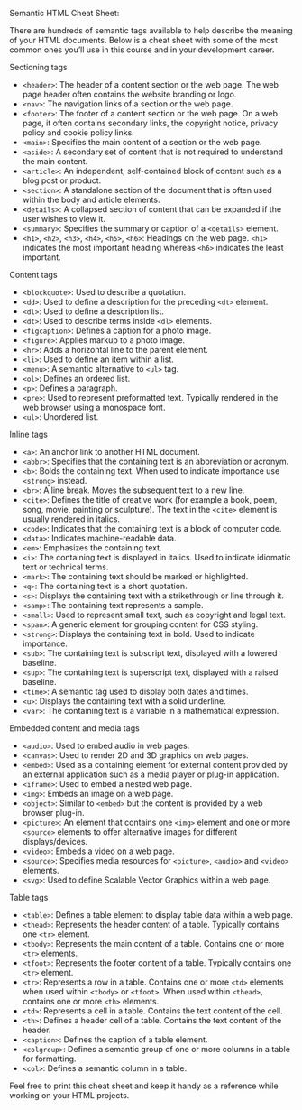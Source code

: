 Semantic HTML Cheat Sheet:

There are hundreds of semantic tags available to help describe the meaning of your HTML documents. Below is a cheat sheet with some of the most common ones you’ll use in this course and in your development career.

Sectioning tags
- `<header>`: The header of a content section or the web page. The web page header often contains the website branding or logo.
- `<nav>`: The navigation links of a section or the web page.
- `<footer>`: The footer of a content section or the web page. On a web page, it often contains secondary links, the copyright notice, privacy policy and cookie policy links.
- `<main>`: Specifies the main content of a section or the web page.
- `<aside>`: A secondary set of content that is not required to understand the main content.
- `<article>`: An independent, self-contained block of content such as a blog post or product.
- `<section>`: A standalone section of the document that is often used within the body and article elements.
- `<details>`: A collapsed section of content that can be expanded if the user wishes to view it.
- `<summary>`: Specifies the summary or caption of a `<details>` element.
- `<h1>`, `<h2>`, `<h3>`, `<h4>`, `<h5>`, `<h6>`: Headings on the web page. `<h1>` indicates the most important heading whereas `<h6>` indicates the least important.

Content tags
- `<blockquote>`: Used to describe a quotation.
- `<dd>`: Used to define a description for the preceding `<dt>` element.
- `<dl>`: Used to define a description list.
- `<dt>`: Used to describe terms inside `<dl>` elements.
- `<figcaption>`: Defines a caption for a photo image.
- `<figure>`: Applies markup to a photo image.
- `<hr>`: Adds a horizontal line to the parent element.
- `<li>`: Used to define an item within a list.
- `<menu>`: A semantic alternative to `<ul>` tag.
- `<ol>`: Defines an ordered list.
- `<p>`: Defines a paragraph.
- `<pre>`: Used to represent preformatted text. Typically rendered in the web browser using a monospace font.
- `<ul>`: Unordered list.

Inline tags
- `<a>`: An anchor link to another HTML document.
- `<abbr>`: Specifies that the containing text is an abbreviation or acronym.
- `<b>`: Bolds the containing text. When used to indicate importance use `<strong>` instead.
- `<br>`: A line break. Moves the subsequent text to a new line.
- `<cite>`: Defines the title of creative work (for example a book, poem, song, movie, painting or sculpture). The text in the `<cite>` element is usually rendered in italics.
- `<code>`: Indicates that the containing text is a block of computer code.
- `<data>`: Indicates machine-readable data.
- `<em>`: Emphasizes the containing text.
- `<i>`: The containing text is displayed in italics. Used to indicate idiomatic text or technical terms.
- `<mark>`: The containing text should be marked or highlighted.
- `<q>`: The containing text is a short quotation.
- `<s>`: Displays the containing text with a strikethrough or line through it.
- `<samp>`: The containing text represents a sample.
- `<small>`: Used to represent small text, such as copyright and legal text.
- `<span>`: A generic element for grouping content for CSS styling.
- `<strong>`: Displays the containing text in bold. Used to indicate importance.
- `<sub>`: The containing text is subscript text, displayed with a lowered baseline.
- `<sup>`: The containing text is superscript text, displayed with a raised baseline.
- `<time>`: A semantic tag used to display both dates and times.
- `<u>`: Displays the containing text with a solid underline.
- `<var>`: The containing text is a variable in a mathematical expression.

Embedded content and media tags
- `<audio>`: Used to embed audio in web pages.
- `<canvas>`: Used to render 2D and 3D graphics on web pages.
- `<embed>`: Used as a containing element for external content provided by an external application such as a media player or plug-in application.
- `<iframe>`: Used to embed a nested web page.
- `<img>`: Embeds an image on a web page.
- `<object>`: Similar to `<embed>` but the content is provided by a web browser plug-in.
- `<picture>`: An element that contains one `<img>` element and one or more `<source>` elements to offer alternative images for different displays/devices.
- `<video>`: Embeds a video on a web page.
- `<source>`: Specifies media resources for `<picture>`, `<audio>` and `<video>` elements.
- `<svg>`: Used to define Scalable Vector Graphics within a web page.

Table tags
- `<table>`: Defines a table element to display table data within a web page.
- `<thead>`: Represents the header content of a table. Typically contains one `<tr>` element.
- `<tbody>`: Represents the main content of a table. Contains one or more `<tr>` elements.
- `<tfoot>`: Represents the footer content of a table. Typically contains one `<tr>` element.
- `<tr>`: Represents a row in a table. Contains one or more `<td>` elements when used within `<tbody>` or `<tfoot>`. When used within `<thead>`, contains one or more `<th>` elements.
- `<td>`: Represents a cell in a table. Contains the text content of the cell.
- `<th>`: Defines a header cell of a table. Contains the text content of the header.
- `<caption>`: Defines the caption of a table element.
- `<colgroup>`: Defines a semantic group of one or more columns in a table for formatting.
- `<col>`: Defines a semantic column in a table.

Feel free to print this cheat sheet and keep it handy as a reference while working on your HTML projects.